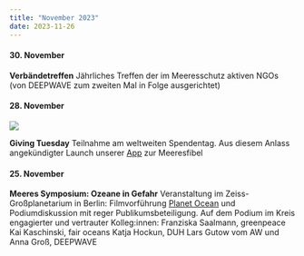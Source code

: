 ```yaml
---
title: "November 2023"
date: 2023-11-26
---
```


#### **30\. November**

**Verbändetreffen** Jährliches Treffen der im Meeresschutz aktiven NGOs (von DEEPWAVE zum zweiten Mal in Folge ausgerichtet)

#### **28\. November**

[![](https://res.cloudinary.com/deepwave-org/image/upload/v1747243750/deepwave.org/WhatsApp-Image-2023-11-26-at-18.46.57.jpg)](https://res.cloudinary.com/deepwave-org/image/upload/v1747243750/deepwave.org/WhatsApp-Image-2023-11-26-at-18.46.57.jpg)

**Giving Tuesday** Teilnahme am weltweiten Spendentag. Aus diesem Anlass angekündigter Launch unserer [App](https://www.instagram.com/reel/C0BzrcDMpUd/?igshid=MTc4MmM1YmI2Ng==) zur Meeresfibel

#### **25\. November**

**Meeres Symposium: Ozeane in Gefahr** Veranstaltung im Zeiss-Großplanetarium in Berlin: Filmvorführung [Planet Ocean](https://youtu.be/j1RGVArjJac?si=xonVWnV4QXemsEjn) und Podiumdiskussion mit reger Publikumsbeteiligung. Auf dem Podium im Kreis engagierter und vertrauter Kolleg:innen: Franziska Saalmann, greenpeace Kai Kaschinski, fair oceans Katja Hockun, DUH Lars Gutow vom AW und Anna Groß, DEEPWAVE
